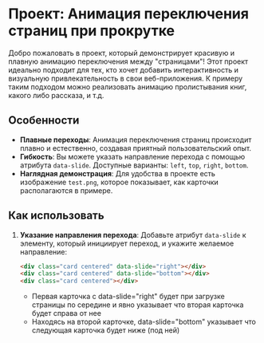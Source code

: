 # Проект: Анимация переключения страниц при прокрутке

Добро пожаловать в проект, который демонстрирует красивую и плавную анимацию переключения между "страницами"! Этот проект идеально подходит для тех, кто хочет добавить интерактивность и визуальную привлекательность в свои веб-приложения. 
К примеру таким подходом можно реализовать анимацию пролистывания книг, какого либо рассказа, и т.д.

## Особенности

- **Плавные переходы**: Анимация переключения страниц происходит плавно и естественно, создавая приятный пользовательский опыт.
- **Гибкость**: Вы можете указать направление перехода с помощью атрибута `data-slide`. Доступные варианты: `left`, `top`, `right`, `bottom`.
- **Наглядная демонстрация**: Для удобства в проекте есть изображение `test.png`, которое показывает, как карточки располагаются в примере.

## Как использовать

1. **Указание направления перехода**: 
   Добавьте атрибут `data-slide` к элементу, который инициирует переход, и укажите желаемое направление:
   ```html
   <div class="card centered" data-slide="right"></div>
   <div class="card centered" data-slide="bottom"></div>
   <div class="card centered"></div>
   ```

   - Первая карточка с data-slide="right" будет при загрузке страницы по середине и явно указывает что вторая карточка будет справа от нее
   - Находясь на второй карточке, data-slide="bottom" указывает что следующая карточка будет ниже (под ней)
